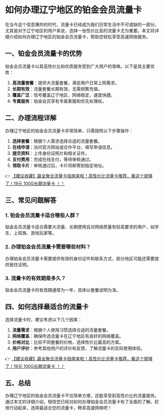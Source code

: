 # 如何办理辽宁地区的铂金会员流量卡

在当今这个信息爆炸的时代，流量卡已经成为我们日常生活中不可或缺的一部分。尤其是对于辽宁地区的用户来说，选择一张性价比高的流量卡尤为重要。本文将详细介绍如何办理辽宁地区的铂金会员流量卡，帮助您轻松享受高速网络服务。

## 一、铂金会员流量卡的优势

铂金会员流量卡以其高性价比和优质服务受到广大用户的青睐。以下是其主要优势：

1. **高流量套餐**：提供大流量套餐，满足用户日常上网需求。
2. **长期有效**：流量套餐长期有效，无需频繁充值。
3. **覆盖广泛**：信号覆盖辽宁地区，网络稳定，速度快捷。
4. **专属服务**：铂金会员享有专属客服和优先处理权。

## 二、办理流程详解

办理辽宁地区的铂金会员流量卡非常简单，只需按照以下步骤操作：

1. **选择套餐**：根据个人需求选择合适的流量套餐。
2. **在线申请**：访问官方网站或合作平台，填写申请信息。
3. **提交资料**：上传身份证照片和相关证件。
4. **支付费用**：完成在线支付，等待审核通过。
5. **领取卡片**：审核通过后，卡片将邮寄到指定地址。

👉 [【建议收藏】最全聚合流量卡指南来啦！高性价比流量卡推荐，看这个就够了！19元 100G长期流量卡 ！！](https://bit.ly/Liuliangka)

## 三、常见问题解答

### 1. 铂金会员流量卡适合哪些人群？

铂金会员流量卡适合需要大流量、长期使用且对网络质量有较高要求的用户，如学生、上班族、游戏玩家等。

### 2. 办理铂金会员流量卡需要哪些材料？

办理铂金会员流量卡需要提供有效的身份证件和联系方式，部分地区可能还需要提供居住证明。

### 3. 流量卡的有效期是多久？

铂金会员流量卡的有效期通常为一年，具体以套餐说明为准。

## 四、如何选择最适合的流量卡

选择流量卡时，建议考虑以下几个因素：

1. **流量需求**：根据个人使用习惯选择合适的流量套餐。
2. **网络覆盖**：确保所选流量卡在辽宁地区有良好的网络覆盖。
3. **价格对比**：比较不同套餐的价格，选择性价比最高的方案。
4. **用户评价**：参考其他用户的评价和反馈，了解流量卡的实际使用体验。

👉 [【建议收藏】最全聚合流量卡指南来啦！高性价比流量卡推荐，看这个就够了！19元 100G长期流量卡 ！！](https://bit.ly/Liuliangka)

## 五、总结

办理辽宁地区的铂金会员流量卡不仅简单方便，还能享受到高性价比的流量服务。通过本文的详细介绍，相信您已经对如何办理铂金会员流量卡有了全面的了解。赶快行动起来，选择最适合您的流量卡，畅享高速网络吧！